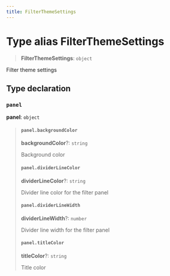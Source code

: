 ```yaml
---
title: FilterThemeSettings
---
```


# Type alias FilterThemeSettings

> **FilterThemeSettings**: `object`

Filter theme settings

## Type declaration

### `panel`

**panel**: `object`

> #### `panel.backgroundColor`
>
> **backgroundColor**?: `string`
>
> Background color
>
> #### `panel.dividerLineColor`
>
> **dividerLineColor**?: `string`
>
> Divider line color for the filter panel
>
> #### `panel.dividerLineWidth`
>
> **dividerLineWidth**?: `number`
>
> Divider line width for the filter panel
>
> #### `panel.titleColor`
>
> **titleColor**?: `string`
>
> Title color
>
>
